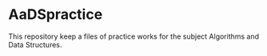# AaDSpractice
This repository keep a files of practice works for the subject Algorithms and Data Structures.
